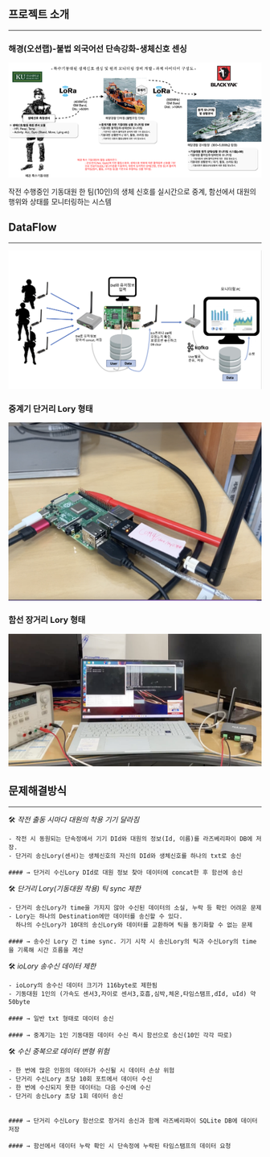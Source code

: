 ## 프로젝트 소개

---
### 해경(오션랩)-불법 외국어선 단속강화-생체신호 센싱
![about_project](./about_project.png)

작전 수행중인 기동대원 한 팀(10인)의 생체 신호를 실시간으로 중계, 함선에서 대원의 행위와 상태를 모니터링하는 시스템

## DataFlow

---
![LoRaNetwork_dataflow](./LoRaNetwork_dataflow.png)


### 중계기 단거리 Lory 형태
![raspberryPi_uLory](./raspberryPi_uLory.png)


### 함선 장거리 Lory 형태
![uLory_ioLory_powersupply](./uLory_ioLory_powersupply.png)

## 문제해결방식

---

<aside>
🛠 <em>작전 출동 시마다 대원의 착용 기기 달라짐</em>
</aside>

    - 작전 시 동원되는 단속정에서 기기 DId와 대원의 정보(Id, 이름)를 라즈베리파이 DB에 저장.
    - 단거리 송신Lory(센서)는 생체신호의 자신의 DId와 생체신호를 하나의 txt로 송신
    
    #### → 단거리 수신Lory DId로 대원 정보 찾아 데이터에 concat한 후 함선에 송신


<aside>
🛠 <em>단거리 Lory(기동대원 착용) 틱 sync 제한</em>
</aside>

    - 단거리 송신Lory가 time을 가지지 않아 수신된 데이터의 소실, 누락 등 확인 어려운 문제
    - Lory는 하나의 Destination에만 데이터를 송신할 수 있다. 
      하나의 수신Lory가 10대의 송신Lory와 데이터를 교환하며 틱을 동기화할 수 없는 문제
    
    #### → 송수신 Lory 간 time sync. 기기 시작 시 송신Lory의 틱과 수신Lory의 time을 기록해 시간 흐름을 계산
    

<aside>
🛠 <em>ioLory 송수신 데이터 제한</em>
</aside>

    - ioLory의 송수신 데이터 크기가 116byte로 제한됨
    - 기동대원 1인의 (가속도 센서3,자이로 센서3,호흡,심박,체온,타임스탬프,dId, uId) 약 50byte

    #### → 일반 txt 형태로 데이터 송신
    
    #### → 중계기는 1인 기동대원 데이터 수신 즉시 함선으로 송신(10인 각각 따로)


<aside>
</aside>
🛠 <em>수신 중복으로 데이터 변형 위험</em>

    - 한 번에 많은 인원의 데이터가 수신될 시 데이터 손상 위험
    - 단거리 수신Lory 초당 10회 포트에서 데이터 수신
    - 한 번에 수신되지 못한 데이터는 다음 수신에 수신
    - 단거리 송신Lory 초당 1회 데이터 송신

    
    #### → 단거리 수신Lory 함선으로 장거리 송신과 함께 라즈베리파이 SQLite DB에 데이터 저장

    #### → 함선에서 데이터 누락 확인 시 단속정에 누락된 타임스탬프의 데이터 요청




